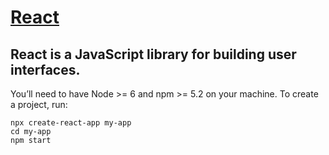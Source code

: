 # [React](https://reactjs.org/)

React is a JavaScript library for building user interfaces.
---

You’ll need to have Node >= 6 and npm >= 5.2 on your machine. To create a project, run:

```
npx create-react-app my-app
cd my-app
npm start
```
